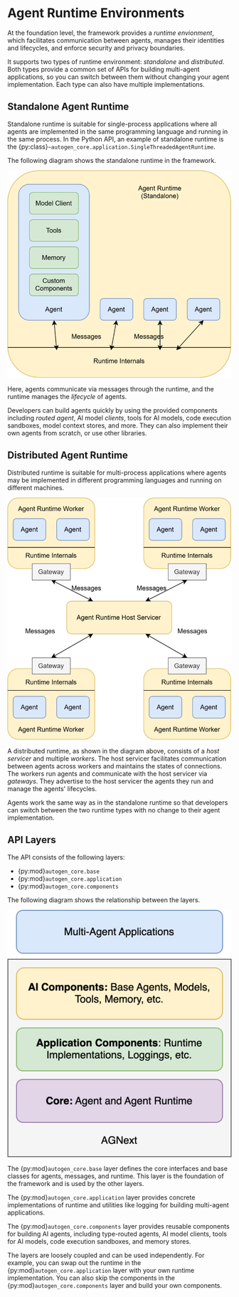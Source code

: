 # Agent Runtime Environments

At the foundation level, the framework provides a _runtime envionment_, which facilitates
communication between agents, manages their identities and lifecycles,
and enforce security and privacy boundaries.

It supports two types of runtime environment: *standalone* and *distributed*.
Both types provide a common set of APIs for building multi-agent applications,
so you can switch between them without changing your agent implementation.
Each type can also have multiple implementations.

## Standalone Agent Runtime

Standalone runtime is suitable for single-process applications where all agents
are implemented in the same programming language and running in the same process.
In the Python API, an example of standalone runtime is the {py:class}`~autogen_core.application.SingleThreadedAgentRuntime`.

The following diagram shows the standalone runtime in the framework.

![Standalone Runtime](agnext-architecture-standalone.svg)

Here, agents communicate via messages through the runtime, and the runtime manages
the _lifecycle_ of agents.

Developers can build agents quickly by using the provided components including
_routed agent_, AI model _clients_, tools for AI models, code execution sandboxes,
model context stores, and more.
They can also implement their own agents from scratch, or use other libraries.

## Distributed Agent Runtime

Distributed runtime is suitable for multi-process applications where agents
may be implemented in different programming languages and running on different
machines.

![Distributed Runtime](agnext-architecture-distributed.svg)

A distributed runtime, as shown in the diagram above,
consists of a _host servicer_ and multiple _workers_.
The host servicer facilitates communication between agents across workers
and maintains the states of connections.
The workers run agents and communicate with the host servicer via _gateways_.
They advertise to the host servicer the agents they run and manage the agents' lifecycles.

Agents work the same way as in the standalone runtime so that developers can
switch between the two runtime types with no change to their agent implementation.


## API Layers

The API consists of the following layers:

- {py:mod}`autogen_core.base`
- {py:mod}`autogen_core.application`
- {py:mod}`autogen_core.components`

The following diagram shows the relationship between the layers.

![AGNext Layers](agnext-layers.svg)

The {py:mod}`autogen_core.base` layer defines the
core interfaces and base classes for agents, messages, and runtime.
This layer is the foundation of the framework and is used by the other layers.

The {py:mod}`autogen_core.application` layer provides concrete implementations of
runtime and utilities like logging for building multi-agent applications.

The {py:mod}`autogen_core.components` layer provides reusable components for building
AI agents, including type-routed agents, AI model clients, tools for AI models,
code execution sandboxes, and memory stores.

The layers are loosely coupled and can be used independently. For example,
you can swap out the runtime in the {py:mod}`autogen_core.application` layer with your own
runtime implementation.
You can also skip the components in the {py:mod}`autogen_core.components` layer and
build your own components.
